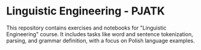 # Linguistic Engineering - PJATK

This repository contains exercises and notebooks for "Linguistic Engineering" course. It includes tasks like word and sentence tokenization, parsing, and grammar definition, with a focus on Polish language examples.
